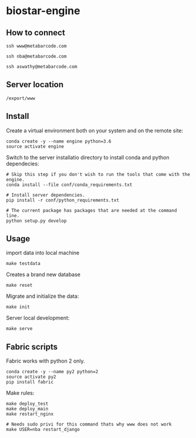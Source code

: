 # biostar-engine

## How to connect

    ssh www@metabarcode.com
    
    ssh nba@metabarcode.com
    
    ssh aswathy@metabarcode.com
    
    
## Server location

    /export/www
    
## Install

Create a virtual environment both on your system and on the remote site:

    conda create -y --name engine python=3.6
    source activate engine
    
Switch to the server installatio directory to install conda and python dependecies:

    # Skip this step if you don't wish to run the tools that come with the engine.
    conda install --file conf/conda_requirements.txt
    
    # Install server dependencies.
    pip install -r conf/python_requirements.txt
    
    # The current package has packages that are needed at the command line.
    python setup.py develop
    

## Usage

import data into local machine

    make testdata

Creates a brand new database

    make reset 

Migrate and initialize the data:

    make init
   
Server local development:
   
    make serve

## Fabric scripts

Fabric works with python 2 only.
     
    conda create -y --name py2 python=2
    source activate py2
    pip install fabric
    
Make rules:

    make deploy_test
    make deploy_main
    make restart_nginx
    
    # Needs sudo privi for this command thats why www does not work
    make USER=nba restart_django


    
    

